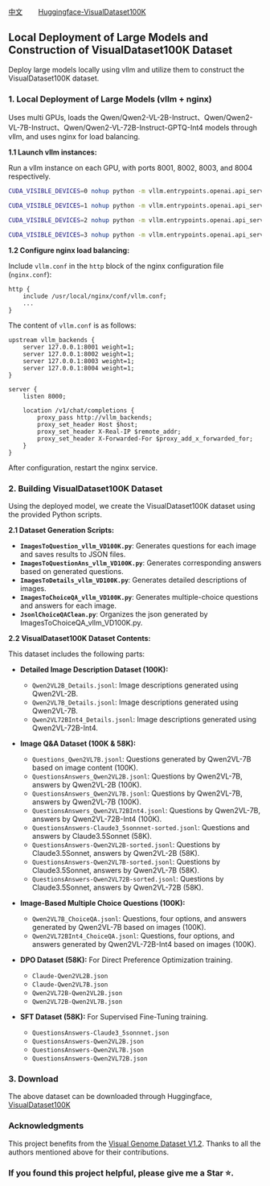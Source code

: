 [中文](README_zh.md)&nbsp;&nbsp;&nbsp;&nbsp;&nbsp;&nbsp;&nbsp;           [Huggingface-VisualDataset100K](https://huggingface.co/datasets/REILX/VisualDataset100K)
## Local Deployment of Large Models and Construction of VisualDataset100K Dataset

Deploy large models locally using vllm and utilize them to construct the VisualDataset100K dataset.

### 1. Local Deployment of Large Models (vllm + nginx)

Uses multi GPUs, loads the Qwen/Qwen2-VL-2B-Instruct、Qwen/Qwen2-VL-7B-Instruct、Qwen/Qwen2-VL-72B-Instruct-GPTQ-Int4 models through vllm, and uses nginx for load balancing.

**1.1 Launch vllm instances:**

Run a vllm instance on each GPU, with ports 8001, 8002, 8003, and 8004 respectively.

```bash
CUDA_VISIBLE_DEVICES=0 nohup python -m vllm.entrypoints.openai.api_server --served-model-name Qwen2-VL-2B-Instruct --model /data/reilx/LLMode/qwen/Qwen2-VL-2B-Instruct --dtype=half --max-model-len=4096 --port 8001 > backend1.log &

CUDA_VISIBLE_DEVICES=1 nohup python -m vllm.entrypoints.openai.api_server --served-model-name Qwen2-VL-2B-Instruct --model /data/reilx/LLMode/qwen/Qwen2-VL-2B-Instruct --dtype=half --max-model-len=4096 --port 8002 > backend2.log &

CUDA_VISIBLE_DEVICES=2 nohup python -m vllm.entrypoints.openai.api_server --served-model-name Qwen2-VL-2B-Instruct --model /data/reilx/LLMode/qwen/Qwen2-VL-2B-Instruct --dtype=half --max-model-len=4096 --port 8003 > backend3.log &

CUDA_VISIBLE_DEVICES=3 nohup python -m vllm.entrypoints.openai.api_server --served-model-name Qwen2-VL-2B-Instruct --model /data/reilx/LLMode/qwen/Qwen2-VL-2B-Instruct --dtype=half --max-model-len=4096 --port 8004 > backend4.log &
```

**1.2 Configure nginx load balancing:**

Include `vllm.conf` in the `http` block of the nginx configuration file (`nginx.conf`):

```nginx
http {
    include /usr/local/nginx/conf/vllm.conf;
    ...
}
```

The content of `vllm.conf` is as follows:

```nginx
upstream vllm_backends {
    server 127.0.0.1:8001 weight=1;
    server 127.0.0.1:8002 weight=1;
    server 127.0.0.1:8003 weight=1;
    server 127.0.0.1:8004 weight=1;
}

server {
    listen 8000;

    location /v1/chat/completions {
        proxy_pass http://vllm_backends;
        proxy_set_header Host $host;
        proxy_set_header X-Real-IP $remote_addr;
        proxy_set_header X-Forwarded-For $proxy_add_x_forwarded_for;
    }
}
```

After configuration, restart the nginx service.

### 2. Building VisualDataset100K Dataset

Using the deployed model, we create the VisualDataset100K dataset using the provided Python scripts.

**2.1 Dataset Generation Scripts:**

* **`ImagesToQuestion_vllm_VD100K.py`**: Generates questions for each image and saves results to JSON files.
* **`ImagesToQuestionAns_vllm_VD100K.py`**: Generates corresponding answers based on generated questions.
* **`ImagesToDetails_vllm_VD100K.py`**: Generates detailed descriptions of images.
* **`ImagesToChoiceQA_vllm_VD100K.py`**: Generates multiple-choice questions and answers for each image.
* **`JsonlChoiceQAClean.py`**: Organizes the json generated by ImagesToChoiceQA_vllm_VD100K.py.

**2.2 VisualDataset100K Dataset Contents:**

This dataset includes the following parts:

* **Detailed Image Description Dataset (100K):**
    * `Qwen2VL2B_Details.jsonl`: Image descriptions generated using Qwen2VL-2B.
    * `Qwen2VL7B_Details.jsonl`: Image descriptions generated using Qwen2VL-7B.
    * `Qwen2VL72BInt4_Details.jsonl`: Image descriptions generated using Qwen2VL-72B-Int4.

* **Image Q&A Dataset (100K & 58K):**
    * `Questions_Qwen2VL7B.jsonl`: Questions generated by Qwen2VL-7B based on image content (100K).
    * `QuestionsAnswers_Qwen2VL2B.jsonl`: Questions by Qwen2VL-7B, answers by Qwen2VL-2B (100K).
    * `QuestionsAnswers_Qwen2VL7B.jsonl`: Questions by Qwen2VL-7B, answers by Qwen2VL-7B (100K).
    * `QuestionsAnswers_Qwen2VL72BInt4.jsonl`: Questions by Qwen2VL-7B, answers by Qwen2VL-72B-Int4 (100K).
    * `QuestionsAnswers-Claude3_5sonnnet-sorted.jsonl`: Questions and answers by Claude3.5Sonnet (58K).
    * `QuestionsAnswers-Qwen2VL2B-sorted.jsonl`: Questions by Claude3.5Sonnet, answers by Qwen2VL-2B (58K).
    * `QuestionsAnswers-Qwen2VL7B-sorted.jsonl`: Questions by Claude3.5Sonnet, answers by Qwen2VL-7B (58K).
    * `QuestionsAnswers-Qwen2VL72B-sorted.jsonl`: Questions by Claude3.5Sonnet, answers by Qwen2VL-72B (58K).

* **Image-Based Multiple Choice Questions (100K):**
    * `Qwen2VL7B_ChoiceQA.jsonl`: Questions, four options, and answers generated by Qwen2VL-7B based on images (100K).
    * `Qwen2VL72BInt4_ChoiceQA.jsonl`: Questions, four options, and answers generated by Qwen2VL-72B-Int4 based on images (100K).

* **DPO Dataset (58K):** For Direct Preference Optimization training.
    * `Claude-Qwen2VL2B.json`
    * `Claude-Qwen2VL7B.json`
    * `Qwen2VL72B-Qwen2VL2B.json`
    * `Qwen2VL72B-Qwen2VL7B.json`

* **SFT Dataset (58K):** For Supervised Fine-Tuning training.
    * `QuestionsAnswers-Claude3_5sonnnet.json`
    * `QuestionsAnswers-Qwen2VL2B.json`
    * `QuestionsAnswers-Qwen2VL7B.json`
    * `QuestionsAnswers-Qwen2VL72B.json`

### 3. Download
The above dataset can be downloaded through Huggingface, [VisualDataset100K](https://huggingface.co/datasets/REILX/VisualDataset100K)

### Acknowledgments

This project benefits from the [Visual Genome Dataset V1.2](http://visualgenome.org/api/v0/api_home.html). Thanks to all the authors mentioned above for their contributions.

### If you found this project helpful, please give me a Star ⭐.
